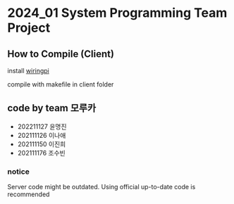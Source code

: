 # 2024_01 System Programming Team Project
## How to Compile (Client)
install [wiringpi](https://github.com/WiringPi/WiringPi)

compile with makefile in client folder

## code by team 모루카
+ 202211127 윤명진
+ 202111126 이나애
+ 202111150 이진희
+ 202111176 조수빈
### notice
Server code might be outdated. Using official up-to-date code is recommended
